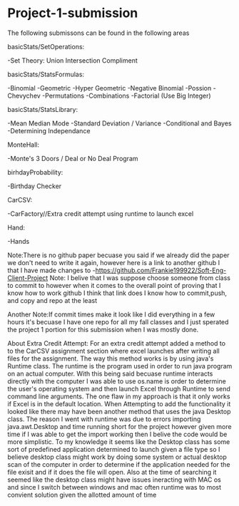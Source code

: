 # Project-1-submission
The following submissons can be found in the following areas

basicStats/SetOperations:

-Set Theory: Union Intersection Compliment

basicStats/StatsFormulas:

-Binomial
-Geometric
-Hyper Geometric
-Negative Binomial
-Possion
-Chevychev
-Permutations 
-Combinations
-Factorial (Use Big Integer)

basicStats/StatsLibrary:

-Mean Median Mode
-Standard Deviation / Variance
-Conditional and Bayes
-Determining Independance

MonteHall:

-Monte's 3 Doors / Deal or No Deal Program

birhdayProbability:

-Birthday Checker

CarCSV:

-CarFactory//Extra credit attempt using runtime to launch excel

Hand:

-Hands

Note:There is no github paper becuase you said if we already did the paper we don't need to write it again, however here is a link to another github I that I have made changes to
-https://github.com/Frankie199922/Soft-Eng-Client-Project 
Note: I belive that I was suppose choose someone from class to commit to however when it comes to the overall point of proving that I know how to work github I think that link does I know how to commit,push, and copy and repo at the least

Another Note:If commit times make it look like I did everything in a few hours it's becuase I have one repo for all my fall classes and I just sperated the project 1 portion for this submission when I was mostly done.

About Extra Credit Attempt:
For an extra credit attempt added a method to to the CarCSV assignment section where excel launches after writing all files for the assignment. 
The way this method works is by using java's Runtime class. The runtime is the program used in order to run java program on an actual computer. 
With this being said becuase runtime interacts directly with the computer I was able to use os.name is order to determine the user's operating system
and then launch Excel through Runtime to send command line arguments. The one flaw in my approach is that it only works if Excel is in the default location. 
When Attempting to add the functionality it looked like there may have been another method that uses the java Desktop class. The reason I went with runtime was due to errors importing
java.awt.Desktop and time running short for the project however given more time if I was able to get the import working then I belive the code would be more simplistic. To my knowledge 
it seems like the Desktop class has some sort of predefined application determined to launch given a file type so I believe desktop class might work by doing some system or actual desktop
scan of the computer in order to determine if the application needed for the file exisit and if it does the file will open. Also at the time of searching it seemed like the desktop class 
might have issues ineracting with MAC os and since I switch between windows and mac often runtime was to most convient solution given the allotted amount of time
